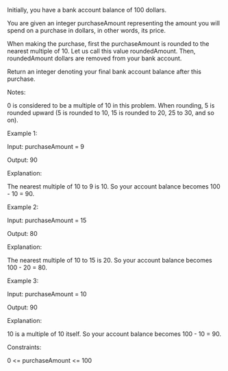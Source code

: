 Initially, you have a bank account balance of 100 dollars.

You are given an integer purchaseAmount representing the amount you will spend on a purchase in dollars, in other words, its price.

When making the purchase, first the purchaseAmount is rounded to the nearest multiple of 10. Let us call this value roundedAmount. Then, roundedAmount dollars are removed from your bank account.

Return an integer denoting your final bank account balance after this purchase.

Notes:

0 is considered to be a multiple of 10 in this problem.
When rounding, 5 is rounded upward (5 is rounded to 10, 15 is rounded to 20, 25 to 30, and so on).
 

Example 1:

Input: purchaseAmount = 9

Output: 90

Explanation:

The nearest multiple of 10 to 9 is 10. So your account balance becomes 100 - 10 = 90.

Example 2:

Input: purchaseAmount = 15

Output: 80

Explanation:

The nearest multiple of 10 to 15 is 20. So your account balance becomes 100 - 20 = 80.

Example 3:

Input: purchaseAmount = 10

Output: 90

Explanation:

10 is a multiple of 10 itself. So your account balance becomes 100 - 10 = 90.

 

Constraints:

0 <= purchaseAmount <= 100